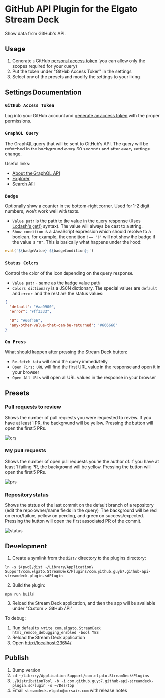 # GitHub API Plugin for the Elgato Stream Deck

Show data from GitHub's API.

## Usage

1. Generate a GitHub [personal access token](https://github.com/settings/tokens) (you can allow only the scopes required for your query)
2. Put the token under "GitHub Access Token" in the settings
3. Select one of the presets and modify the settings to your liking

## Settings Documentation

### `GitHub Access Token`

Log into your GitHub account and [generate an access token](https://github.com/settings/tokens) with the proper permissions.

### `GraphQL Query`

The GraphQL query that will be sent to GitHub's API. The query will be refetched in the background every 60 seconds and after every settings change.

Useful links:

- [About the GraphQL API](https://docs.github.com/en/graphql/overview/about-the-graphql-api)
- [Explorer](https://docs.github.com/en/graphql/overview/explorer)
- [Search API](https://docs.github.com/en/rest/search)

### `Badge`

Optionally show a counter in the bottom-right corner. Used for 1-2 digit numbers, won't work well with texts.

- `Value path` is the path to the value in the query response (Uses [Lodash's get()](https://lodash.com/docs/#get) syntax). The value will always be cast to a string.
- `Show condition` is a JavaScript expression which should resolve to a boolean.
  For example, the condition `!== "0"` will not show the badge if the value is `"0"`. This is basically what happens under the hood:

```js
eval(`${badgeValue} ${badgeCondition};`)
```

### `Status Colors`

Control the color of the icon depending on the query response.

- `Value path` - same as the badge value path
- `Colors dictionary` is a JSON dictionary. The special values are `default` and `error`, and the rest are the status values:

```json
{
  "default": "#aa9900",
  "error": "#ff3333",

  "0": "#66ff66",
  "any-other-value-that-can-be-returned": "#666666"
}
```

### `On Press`

What should happen after pressing the Stream Deck button:

- `Re-fetch data` will send the query immediatelly
- `Open First URL` will find the first URL value in the response and open it in your browser
- `Open All URLs` will open all URL values in the response in your browser

## Presets

### Pull requests to review

Shows the number of pull requests you were requested to review. If you have at least 1 PR, the background will be yellow. Pressing the button will open the first 5 PRs.

![crs](https://user-images.githubusercontent.com/3589252/194178900-5dd09090-5b81-4704-878a-57ad515c222a.png)

### My pull requests

Shows the number of open pull requests you're the author of. If you have at least 1 failing PR, the background will be yellow. Pressing the button will open the first 5 PRs.

![prs](https://user-images.githubusercontent.com/3589252/194178838-e419af31-6477-4172-8e8b-615963da7a59.png)

### Repository status

Shows the status of the last commit on the default branch of a repository (edit the repo owner/name fields in the query). The background will be red on error/failure, yellow on pending, and green on success/expected. Pressing the button will open the first associated PR of the commit.

![status](https://user-images.githubusercontent.com/3589252/194178868-0b09dea2-56cf-48c8-978a-b36d37d8bbb9.png)

## Development

1. Create a symlink from the `dist/` directory to the plugins directory:

```
ln -s $(pwd)/dist ~/Library/Application\ Support/com.elgato.StreamDeck/Plugins/com.github.guyb7.github-api-streamdeck-plugin.sdPlugin
```

2. Build the plugin:

```
npm run build
```

3. Reload the Stream Deck application, and then the app will be available under "Custom > GitHub API"

To debug:

1. Run `defaults write com.elgato.StreamDeck html_remote_debugging_enabled -bool YES`
2. Reload the Stream Deck application
3. Open [http://localhost:23654/](http://localhost:23654/)

## Publish

1. Bump version
2. `cd ~/Library/Application Support/com.elgato.StreamDeck/Plugins`
3. `./DistributionTool -b -i com.github.guyb7.github-api-streamdeck-plugin.sdPlugin -o ~/Desktop`
4. Email `streamdeck.elgato@corsair.com` with release notes
